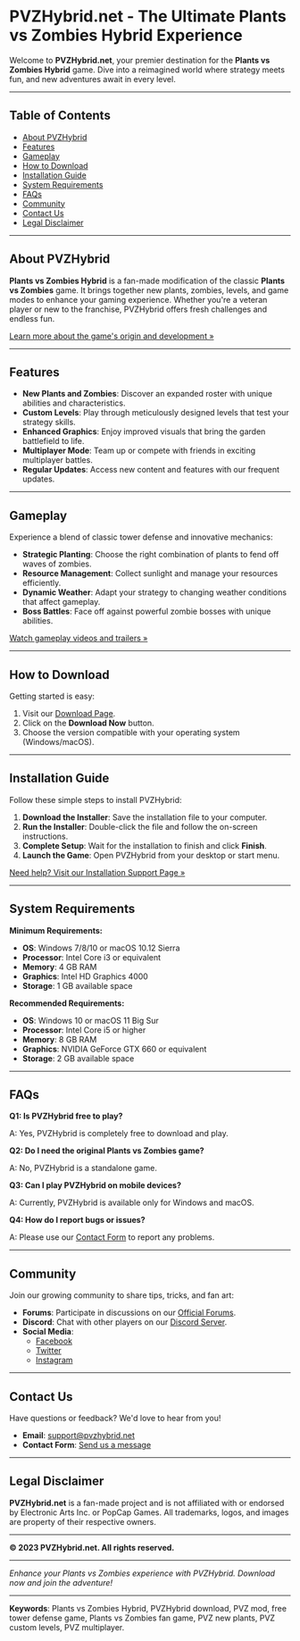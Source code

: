 # PVZHybrid.net - The Ultimate Plants vs Zombies Hybrid Experience

Welcome to **PVZHybrid.net**, your premier destination for the **Plants vs Zombies Hybrid** game. Dive into a reimagined world where strategy meets fun, and new adventures await in every level.

---

## Table of Contents

- [About PVZHybrid](#about-pvzhybrid)
- [Features](#features)
- [Gameplay](#gameplay)
- [How to Download](#how-to-download)
- [Installation Guide](#installation-guide)
- [System Requirements](#system-requirements)
- [FAQs](#faqs)
- [Community](#community)
- [Contact Us](#contact-us)
- [Legal Disclaimer](#legal-disclaimer)

---

## About PVZHybrid

**Plants vs Zombies Hybrid** is a fan-made modification of the classic **Plants vs Zombies** game. It brings together new plants, zombies, levels, and game modes to enhance your gaming experience. Whether you're a veteran player or new to the franchise, PVZHybrid offers fresh challenges and endless fun.

[Learn more about the game's origin and development »](https://pvzhybrid.net/about)

---

## Features

- **New Plants and Zombies**: Discover an expanded roster with unique abilities and characteristics.
- **Custom Levels**: Play through meticulously designed levels that test your strategy skills.
- **Enhanced Graphics**: Enjoy improved visuals that bring the garden battlefield to life.
- **Multiplayer Mode**: Team up or compete with friends in exciting multiplayer battles.
- **Regular Updates**: Access new content and features with our frequent updates.

---

## Gameplay

Experience a blend of classic tower defense and innovative mechanics:

- **Strategic Planting**: Choose the right combination of plants to fend off waves of zombies.
- **Resource Management**: Collect sunlight and manage your resources efficiently.
- **Dynamic Weather**: Adapt your strategy to changing weather conditions that affect gameplay.
- **Boss Battles**: Face off against powerful zombie bosses with unique abilities.

[Watch gameplay videos and trailers »](https://pvzhybrid.net/gameplay)

---

## How to Download

Getting started is easy:

1. Visit our [Download Page](https://pvzhybrid.net/download).
2. Click on the **Download Now** button.
3. Choose the version compatible with your operating system (Windows/macOS).

---

## Installation Guide

Follow these simple steps to install PVZHybrid:

1. **Download the Installer**: Save the installation file to your computer.
2. **Run the Installer**: Double-click the file and follow the on-screen instructions.
3. **Complete Setup**: Wait for the installation to finish and click **Finish**.
4. **Launch the Game**: Open PVZHybrid from your desktop or start menu.

[Need help? Visit our Installation Support Page »](https://pvzhybrid.net/support/installation)

---

## System Requirements

**Minimum Requirements:**

- **OS**: Windows 7/8/10 or macOS 10.12 Sierra
- **Processor**: Intel Core i3 or equivalent
- **Memory**: 4 GB RAM
- **Graphics**: Intel HD Graphics 4000
- **Storage**: 1 GB available space

**Recommended Requirements:**

- **OS**: Windows 10 or macOS 11 Big Sur
- **Processor**: Intel Core i5 or higher
- **Memory**: 8 GB RAM
- **Graphics**: NVIDIA GeForce GTX 660 or equivalent
- **Storage**: 2 GB available space

---

## FAQs

**Q1: Is PVZHybrid free to play?**

A: Yes, PVZHybrid is completely free to download and play.

**Q2: Do I need the original Plants vs Zombies game?**

A: No, PVZHybrid is a standalone game.

**Q3: Can I play PVZHybrid on mobile devices?**

A: Currently, PVZHybrid is available only for Windows and macOS.

**Q4: How do I report bugs or issues?**

A: Please use our [Contact Form](https://pvzhybrid.net/contact) to report any problems.

---

## Community

Join our growing community to share tips, tricks, and fan art:

- **Forums**: Participate in discussions on our [Official Forums](https://pvzhybrid.net/forums).
- **Discord**: Chat with other players on our [Discord Server](https://discord.gg/pvzhybrid).
- **Social Media**:
  - [Facebook](https://facebook.com/pvzhybrid)
  - [Twitter](https://twitter.com/pvzhybrid)
  - [Instagram](https://instagram.com/pvzhybrid)

---

## Contact Us

Have questions or feedback? We'd love to hear from you!

- **Email**: support@pvzhybrid.net
- **Contact Form**: [Send us a message](https://pvzhybrid.net/contact)

---

## Legal Disclaimer

**PVZHybrid.net** is a fan-made project and is not affiliated with or endorsed by Electronic Arts Inc. or PopCap Games. All trademarks, logos, and images are property of their respective owners.

---

**© 2023 PVZHybrid.net. All rights reserved.**

---

*Enhance your Plants vs Zombies experience with PVZHybrid. Download now and join the adventure!*

---

**Keywords**: Plants vs Zombies Hybrid, PVZHybrid download, PVZ mod, free tower defense game, Plants vs Zombies fan game, PVZ new plants, PVZ custom levels, PVZ multiplayer.
